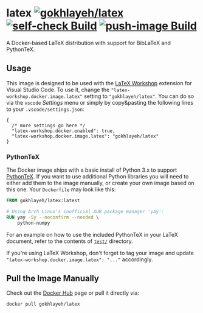 # latex [![gokhlayeh/latex](https://img.shields.io/badge/Docker%20Hub-gokhlayeh%2Flatex-blue)](https://hub.docker.com/r/gokhlayeh/latex) [![self-check Build](https://github.com/ChiefGokhlayeh/latex/workflows/self-check/badge.svg)](https://github.com/ChiefGokhlayeh/latex/actions?query=workflow%3Aself-check) [![push-image Build](https://github.com/ChiefGokhlayeh/latex/workflows/push-image/badge.svg)](https://github.com/ChiefGokhlayeh/latex/actions?query=workflow%3Apush-image)

A Docker-based LaTeX distribution with support for BibLaTeX and PythonTeX.

## Usage

This image is designed to be used with the [LaTeX Workshop](https://marketplace.visualstudio.com/items?itemName=James-Yu.latex-workshop) extension for Visual Studio Code. To use it, change the `"latex-workshop.docker.image.latex"` setting to `"gokhlayeh/latex"`. You can do so via the `vscode` _Settings_ menu or simply by copy&pasting the following lines to your `.vscode/settings.json`:

```jsonc
{
  /* more settings go here */
  "latex-workshop.docker.enabled": true,
  "latex-workshop.docker.image.latex": "gokhlayeh/latex"
}
```

### PythonTeX

The Docker image ships with a basic install of Python 3.x to support [PythonTeX](https://www.ctan.org/pkg/pythontex). If you want to use additional Python libraries you will need to either add them to the image manually, or create your own image based on this one. Your `Dockerfile` may look like this:

```Dockerfile
FROM gokhlayeh/latex:latest

# Using Arch Linux's inofficial AUR package manager 'yay':
RUN yay -Sy --noconfirm --needed \
    python-numpy
```

For an example on how to use the included PythonTeX in your LaTeX document, refer to the contents of [`test/`](test) directory.

If you're using LaTeX Workshop, don't forget to tag your image and update `"latex-workshop.docker.image.latex": "..."` accordingly.

## Pull the Image Manually

Check out the [Docker Hub](https://hub.docker.com/r/gokhlayeh/latex) page or pull it directly via:

```sh
docker pull gokhlayeh/latex
```
